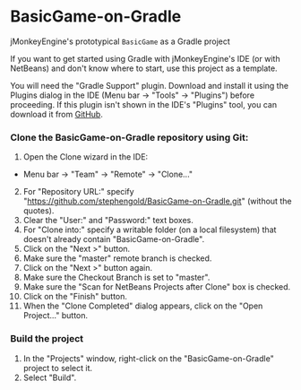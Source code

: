 # BasicGame-on-Gradle

jMonkeyEngine's prototypical `BasicGame` as a Gradle project

If you want to get started using Gradle with jMonkeyEngine's IDE (or with
NetBeans) and don't know where to start, use this project as a template.

You will need the "Gradle Support" plugin.
Download and install it using the Plugins dialog in the IDE
(Menu bar -> "Tools" -> "Plugins") before proceeding.
If this plugin isn't shown in the IDE's "Plugins" tool,
you can download it from
[GitHub](https://github.com/kelemen/netbeans-gradle-project/releases).

### Clone the BasicGame-on-Gradle repository using Git:

 1. Open the Clone wizard in the IDE:
   + Menu bar -> "Team" -> "Remote" -> "Clone..."
 2. For "Repository URL:" specify
    "https://github.com/stephengold/BasicGame-on-Gradle.git" (without the quotes).
 3. Clear the "User:" and "Password:" text boxes.
 4. For "Clone into:" specify a writable folder (on a local filesystem)
    that doesn't already contain "BasicGame-on-Gradle".
 5. Click on the "Next >" button.
 6. Make sure the "master" remote branch is checked.
 7. Click on the "Next >" button again.
 8. Make sure the Checkout Branch is set to "master".
 9. Make sure the "Scan for NetBeans Projects after Clone" box is checked.
10. Click on the "Finish" button.
11. When the "Clone Completed" dialog appears, click on the "Open Project..."
    button.

### Build the project

 1. In the "Projects" window, right-click on
    the "BasicGame-on-Gradle" project to select it.
 2. Select "Build".
